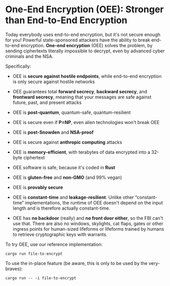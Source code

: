 # One-End Encryption (OEE): Stronger than End-to-End Encryption

Today everybody uses end-to-end encryption, but it's not secure enough
for you! Powerful state-sponsored attackers have the ability to break
end-to-end encryption. **One-end encryption** (OEE) solves the problem, by
sending ciphertexts literally impossible to decrypt, even by advanced
cyber criminals and the NSA.

Specifically:

* OEE is **secure against hostile endpoints**, while end-to-end encryption
  is only secure against hostile networks

* OEE guarantees total **forward secrecy**, **backward secrecy**, and
  **frontward secrecy**, meaning that your messages are safe against
  future, past, and present attacks

* OEE is **post-quantum**, quantum-safe, quantum-resilient 

* OEE is secure even if **P=NP**, even alien technologies won't break OEE

* OEE is **post-Snowden** and **NSA-proof**

* OEE is secure against **anthropic computing** attacks

* OEE is **memory-efficient**, with terabytes of data encrypted into a
  32-byte ciphertext

* OEE software is safe, because it's coded in **Rust**

* OEE is **gluten-free** and **non-GMO** (and 99% vegan)

* OEE is **provably secure** 

* OEE is **constant-time** and **leakage-resilient**. Unlike other
  “constant-time” implementations, the runtime of OEE doesn't depend on
  the input length and is therefore actually constant-time.

* OEE has **no backdoor** (really) and **no front door either**, so the FBI can't use that. 
  There are also no windows, skylights, cat flaps, gates or other ingress points for human-sized 
  lifeforms or lifeforms trained by humans to retrieve cryptographic keys with warrants.


To try OEE, use our reference implementation:

```
cargo run file-to-encrypt
```

To use the in-place feature (be aware, this is only to be used by the very-braves):

```
cargo run -- -i file-to-encrypt
```
